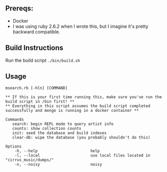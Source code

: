 ## Prereqs:
- Docker
- I was using ruby 2.6.2 when I wrote this, but I imagine it's pretty backward compatible.

## Build Instructions  
Run the build script `./bin/build.sh`

## Usage

```
msearch.rb [-hln] [COMMAND]

** If this is your first time running this, make sure you've run the build script in /bin first! **
** Everything in this script assumes the build script completed successfully and mongo is running in a docker container **

Commands
   search: begin REPL mode to query artist info
   counts: show collection counts
   init: seed the database and build indexes
   clear-db: wipe the database (you probably shouldn't do this)

Options
    -h, --help                       help
    -l, --local                      use local files located in "cirrus_music/dumps/"
    -n, --noisy                      noisy
